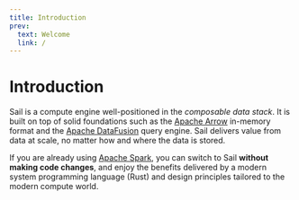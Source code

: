 ```yaml
---
title: Introduction
prev:
  text: Welcome
  link: /
---
```


# Introduction

Sail is a compute engine well-positioned in the _composable data stack_. It is built on top of solid foundations such as the [Apache Arrow](https://arrow.apache.org/) in-memory format and the [Apache DataFusion](https://datafusion.apache.org/) query engine.
Sail delivers value from data at scale, no matter how and where the data is stored.

If you are already using [Apache Spark](https://spark.apache.org/), you can switch to Sail **without making code changes**, and enjoy the benefits delivered by a modern system programming language (Rust) and design principles tailored to the modern compute world.
